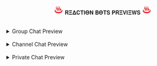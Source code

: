 <div align="center"><img src="https://raw.githubusercontent.com/Shineii86/Emojis/main/Travel%20and%20Places/Hot%20Springs.webp" alt="Hot Springs" width="25" height="25" /> 𝐑𝚵𝚫𝐂𝐓𝐈𝚯𝐍 𝐁𝚯𝐓𝐒 𝐏𝐑𝚵𝐕𝐈𝚵𝐖𝐒 <img src="https://raw.githubusercontent.com/Shineii86/Emojis/main/Travel%20and%20Places/Hot%20Springs.webp" alt="Hot Springs" width="25" height="25" /></div><br><p>

<details><summary>Group Chat Preview</summary>
  
https://github.com/user-attachments/assets/b049ae5d-8ad5-40de-9ff7-3bb0c4cd606f
</details><br>
  
<details><summary>Channel Chat Preview</summary>
  
https://github.com/user-attachments/assets/379a6f41-2479-402b-a45f-c264d7d5c0d1
</details><br>

<details><summary>Private Chat Preview</summary>
  
https://github.com/user-attachments/assets/f6e4bb7a-932d-4bbd-afc3-73197ad7d4f6
</details>

